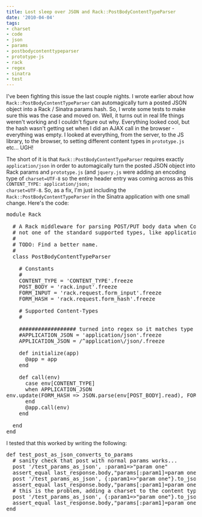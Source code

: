 ```yaml
---
title: Lost sleep over JSON and Rack::PostBodyContentTypeParser
date: '2010-04-04'
tags:
- charset
- code
- json
- params
- postbodycontenttypeparser
- prototype-js
- rack
- regex
- sinatra
- test
---
```


I've been fighting this issue the last couple nights. I wrote earlier about how <code>Rack::PostBodyContentTypeParser</code> can automagically turn a posted JSON object into a Rack / Sinatra params hash. So, I wrote some tests to make sure this was the case and moved on. Well, it turns out in real life things weren't working and I couldn't figure out why. Everything looked cool, but the hash wasn't getting set when I did an AJAX call in the browser - everything was empty. I looked at everything, from the server, to the JS library, to the browser, to setting different content types in <code>prototype.js</code> etc... UGH!

The short of it is that <code>Rack::PostBodyContentTypeParser</code> requires exactly <code>application/json</code> in order to automagically turn the posted JSON object into Rack params and <code>prototype.js</code> (and <code>jquery.js</code> were adding an encoding type of <code>charset=UTF-8</code> so the entire header entry was coming across as this <code>CONTENT_TYPE: application/json; charset=UTF-8</code>. So, as a fix, I'm just including the <code>Rack::PostBodyContentTypeParser</code> in the Sinatra application with one small change. Here's the code:

<pre lang='ruby' line='1'>
module Rack
 
  # A Rack middleware for parsing POST/PUT body data when Content-Type is
  # not one of the standard supported types, like <tt>application/json</tt>.
  #
  # TODO: Find a better name.
  #
  class PostBodyContentTypeParser
 
    # Constants
    #
    CONTENT_TYPE = 'CONTENT_TYPE'.freeze
    POST_BODY = 'rack.input'.freeze
    FORM_INPUT = 'rack.request.form_input'.freeze
    FORM_HASH = 'rack.request.form_hash'.freeze
 
    # Supported Content-Types
    #

    ################## turned into regex so it matches type with encoding data...
    #APPLICATION_JSON = 'application/json'.freeze
    APPLICATION_JSON = /^application\/json/.freeze
 
    def initialize(app)
      @app = app
    end
 
    def call(env)
      case env[CONTENT_TYPE]
      when APPLICATION_JSON
env.update(FORM_HASH => JSON.parse(env[POST_BODY].read), FORM_INPUT => env[POST_BODY])
      end
      @app.call(env)
    end
 
  end
end
</pre>

I tested that this worked by writing the following:

<pre lang='ruby' line='1'>
def test_post_as_json_converts_to_params
  # sanity check that post with normal params works...
  post '/test_params_as_json', :param1=>"param one"
  assert_equal last_response.body,"params[:param1]=param one"
  post '/test_params_as_json', {:param1=>"param one"}.to_json, "CONTENT_TYPE"=>"application/json"
  assert_equal last_response.body,"params[:param1]=param one"
  # this is the problem, adding a charset to the content type seems to breaks rack-contrib/post_body_content_type_parser.rb
  post '/test_params_as_json', {:param1=>"param one"}.to_json, "CONTENT_TYPE"=>"application/json; charset=UTF-8"
  assert_equal last_response.body,"params[:param1]=param one"    
end

</pre>
